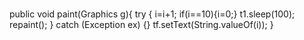 #


public void paint(Graphics g){
	try {
	i=i+1;
if(i==10){i=0;}
	t1.sleep(100);
	repaint();
	}
	catch (Exception ex) {}
tf.setText(String.valueOf(i));
}
